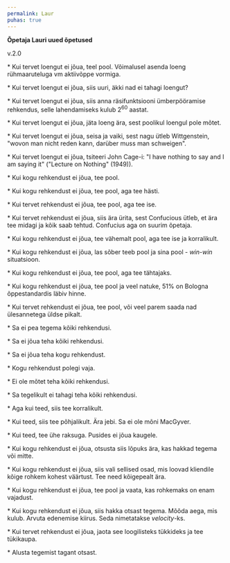 ```yaml
---
permalink: Laur
puhas: true
---
```


__Õpetaja Lauri uued õpetused__

v.2.0

\* Kui tervet loengut ei jõua, teel pool. Võimalusel asenda loeng rühmaaruteluga vm aktiivõppe vormiga.

\* Kui tervet loengut ei jõua, siis uuri, äkki nad ei tahagi loengut?

\* Kui tervet loengut ei jõua, siis anna   räsifunktsiooni ümberpööramise rehkendus, selle lahendamiseks kulub 2<sup>60</sup> aastat.

\* Kui tervet loengut ei jõua, jäta loeng ära, sest poolikul loengul pole mõtet.

\* Kui tervet loengut ei jõua, seisa ja vaiki, sest nagu ütleb Wittgenstein, "wovon man nicht reden kann, darüber muss man schweigen".

\* Kui tervet loengut ei jõua, tsiteeri John Cage-i: "I have nothing to say and I am saying it" ("Lecture on Nothing" (1949)).

\* Kui kogu rehkendust ei jõua, tee pool.

\* Kui kogu rehkendust ei jõua, tee pool, aga tee hästi.

\* Kui tervet rehkendust ei jõua, tee pool, aga tee ise.

\* Kui tervet rehkendust ei jõua, siis ära ürita, sest Confucious ütleb, et ära tee midagi ja kõik saab tehtud. Confucius aga on suurim õpetaja.

\* Kui kogu rehkendust ei jõua, tee vähemalt pool, aga tee ise ja korralikult.

\* Kui kogu rehkendust ei jõua, las sõber teeb pool ja sina pool - _win-win_ situatsioon. 

\* Kui kogu rehkendust ei jõua, tee pool, aga tee tähtajaks.

\* Kui kogu rehkendust ei jõua, tee pool ja veel natuke, 51% on Bologna õppestandardis läbiv hinne.

\* Kui tervet rehkendust ei jõua, tee pool, või veel parem saada nad ülesannetega üldse pikalt.

\* Sa ei pea tegema kõiki rehkendusi.

\* Sa ei jõua teha kõiki rehkendusi.

\* Sa ei jõua teha kogu rehkendust.

\* Kogu rehkendust polegi vaja.

\* Ei ole mõtet teha kõiki rehkendusi.

\* Sa tegelikult ei tahagi teha kõiki rehkendusi.

\* Aga kui teed, siis tee korralikult.

\* Kui teed, siis tee põhjalikult. Ära jebi. Sa ei ole mõni MacGyver.

\* Kui teed, tee ühe raksuga. Pusides ei jõua kaugele.

\* Kui kogu rehkendust ei jõua, otsusta siis lõpuks ära, kas hakkad tegema või mitte.

\* Kui kogu rehkendust ei jõua, siis vali sellised osad, mis loovad kliendile kõige rohkem kohest väärtust. Tee need kõigepealt ära.

\* Kui kogu rehkendust ei jõua, tee pool ja vaata, kas rohkemaks on enam vajadust.

\* Kui kogu rehkendust ei jõua, siis hakka otsast tegema. Mõõda aega, mis kulub. Arvuta edenemise kiirus. Seda nimetatakse _velocity_-ks.

\* Kui tervet rehkendust ei jõua, jaota see loogilisteks tükkideks ja tee tükikaupa.

\* Alusta tegemist tagant otsast.





